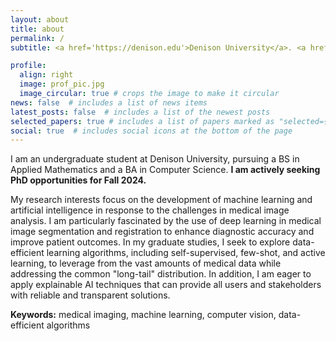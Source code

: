 ```yaml
---
layout: about
title: about
permalink: /
subtitle: <a href='https://denison.edu'>Denison University</a>. <a href='mailto:le_u1@denison.edu'>le_u1@denison.edu</a>

profile:
  align: right
  image: prof_pic.jpg
  image_circular: true # crops the image to make it circular
news: false  # includes a list of news items
latest_posts: false  # includes a list of the newest posts
selected_papers: true # includes a list of papers marked as "selected={true}"
social: true  # includes social icons at the bottom of the page
---
```


I am an undergraduate student at Denison University, pursuing a BS in Applied Mathematics and a BA in Computer Science. <strong>I am actively seeking PhD opportunities for Fall 2024.</strong>

My research interests focus on the development of machine learning and artificial intelligence in response to the challenges in medical image analysis. I am particularly fascinated by the use of deep learning in medical image segmentation and registration to enhance diagnostic accuracy and improve patient outcomes. In my graduate studies, I seek to explore data-efficient learning algorithms, including self-supervised, few-shot, and active learning, to leverage from the vast amounts of medical data while addressing the common "long-tail" distribution. In addition, I am eager to apply explainable AI techniques that can provide all users and stakeholders with reliable and transparent solutions. 

<strong>Keywords:</strong> medical imaging, machine learning, computer vision, data-efficient algorithms